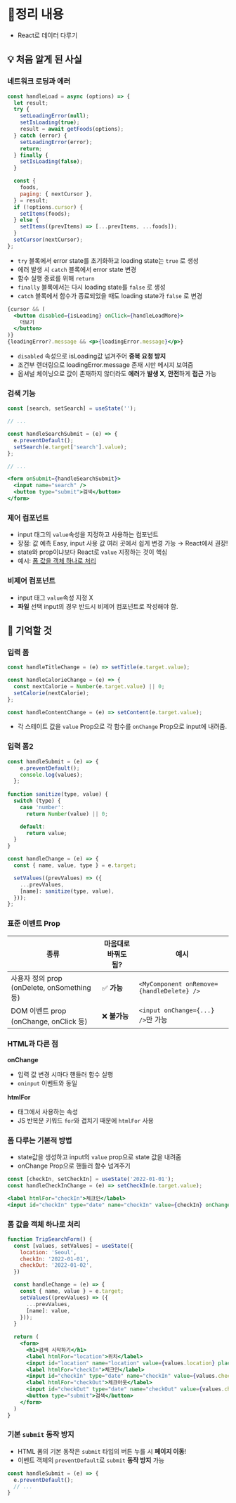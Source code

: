 # 📝정리 내용

- React로 데이터 다루기

## 💡 처음 알게 된 사실

### 네트워크 로딩과 에러

```jsx
const handleLoad = async (options) => {
  let result;
  try {
    setLoadingError(null);
    setIsLoading(true);
    result = await getFoods(options);
  } catch (error) {
    setLoadingError(error);
    return;
  } finally {
    setIsLoading(false);
  }

  const {
    foods,
    paging: { nextCursor },
  } = result;
  if (!options.cursor) {
    setItems(foods);
  } else {
    setItems((prevItems) => [...prevItems, ...foods]);
  }
  setCursor(nextCursor);
};
```

- `try` 블록에서 error state를 초기화하고 loading state는 `true` 로 생성
- 에러 발생 시 `catch` 블록에서 error state 변경
- 함수 실행 종료를 위해 `return`
- `finally` 블록에서는 다시 loading state를 `false` 로 생성
- `catch` 블록에서 함수가 종료되었을 때도 loading state가 `false` 로 변경

```jsx
{cursor && (
  <button disabled={isLoading} onClick={handleLoadMore}>
    더보기
  </button>
)}
{loadingError?.message && <p>{loadingError.message}</p>}
```

- `disabled` 속성으로 isLoading값 넘겨주어 **중복 요청 방지**
- 조건부 렌더링으로 loadingError.message 존재 시만 메시지 보여줌
- 옵셔널 체이닝으로 값이 존재하지 않더라도 **에러**가 **발생 X**, **안전**하게 **접근** 가능

### 검색 기능

```jsx
const [search, setSearch] = useState('');

// ...

const handleSearchSubmit = (e) => {
  e.preventDefault();
  setSearch(e.target['search'].value);
};

// ...

<form onSubmit={handleSearchSubmit}>
  <input name="search" />
  <button type="submit">검색</button>
</form>
```

### 제어 컴포넌트

- input 태그의 `value`속성을 지정하고 사용하는 컴포넌트
- 장점: 값 예측 Easy, input 사용 값 여러 곳에서 쉽게 변경 가능 → React에서 권장!
- state와 prop이냐보다 React로 `value` 지정하는 것이 핵심
- 예시:  [폼 값을 객체 하나로 처리](https://www.notion.so/1ce2526f72c180f88198d54d51d52aee?pvs=21)

### 비제어 컴포넌트

- input 태그 `value`속성 지정 X
- **파일** 선택 input의 경우 반드시 비제어 컴포넌트로 작성해야 함.

## 📌 기억할 것

### 입력 폼

```jsx
const handleTitleChange = (e) => setTitle(e.target.value);

const handleCalorieChange = (e) => {
  const nextCalorie = Number(e.target.value) || 0;
  setCalorie(nextCalorie);
};

const handleContentChange = (e) => setContent(e.target.value);
```

- 각 스테이트 값을 `value` Prop으로 각 함수를 `onChange` Prop으로 input에 내려줌.

### 입력 폼2

```jsx
const handleSubmit = (e) => {
    e.preventDefault();
    console.log(values);
  };
  
function sanitize(type, value) {
  switch (type) {
    case 'number':
      return Number(value) || 0;

    default:
      return value;
  }
}

const handleChange = (e) => {
  const { name, value, type } = e.target;

  setValues((prevValues) => ({
    ...prevValues,
    [name]: sanitize(type, value),
  }));
};
```

### 표준 이벤트 Prop

| 종류 | 마음대로 바꿔도 됨? | 예시 |
| --- | --- | --- |
| 사용자 정의 prop (onDelete, onSomething 등) | ✅ **가능** | `<MyComponent onRemove={handleDelete} />` |
| DOM 이벤트 prop (onChange, onClick 등) | ❌ **불가능** | `<input onChange={...} />`만 가능 |

### HTML과 다른 점

**onChange**

- 입력 값 변경 시마다 핸들러 함수 실행
- `oninput` 이벤트와 동일

**htmlFor**

- <label /> 태그에서 사용하는 속성
- JS 반복문 키워드 `for`와 겹치기 때문에 `htmlFor` 사용

### 폼 다루는 기본적 방법

- state값을 생성하고 input의 `value` prop으로 state 값을 내려줌
- onChange Prop으로 핸들러 함수 넘겨주기

```jsx
const [checkIn, setCheckIn] = useState('2022-01-01');
const handleCheckInChange = (e) => setCheckIn(e.target.value);

<label htmlFor="checkIn">체크인</label>
<input id="checkIn" type="date" name="checkIn" value={checkIn} onChange={handleCheckInChange} />
```

### 폼 값을 객체 하나로 처리

```jsx
function TripSearchForm() {
  const [values, setValues] = useState({
    location: 'Seoul',
    checkIn: '2022-01-01',
    checkOut: '2022-01-02',
  })

  const handleChange = (e) => {
    const { name, value } = e.target;
    setValues((prevValues) => ({
      ...prevValues,
      [name]: value,
    }));
  }
    
  return (
    <form>
      <h1>검색 시작하기</h1>
      <label htmlFor="location">위치</label>
      <input id="location" name="location" value={values.location} placeholder="어디로 여행가세요?" onChange={handleChange} />
      <label htmlFor="checkIn">체크인</label>
      <input id="checkIn" type="date" name="checkIn" value={values.checkIn} onChange={handleChange} />
      <label htmlFor="checkOut">체크아웃</label>
      <input id="checkOut" type="date" name="checkOut" value={values.checkOut} onChange={handleChange} />
      <button type="submit">검색</button>
    </form>
  )
}
```

### 기본 `submit` 동작 방지

- HTML 폼의 기본 동작은 `submit` 타입의 버튼 누를 시 **페이지 이동**!
- 이벤트 객체의 `preventDefault`로 `submit` **동작 방지** 가능

```jsx
const handleSubmit = (e) => {
  e.preventDefault();
  // ...
}
```